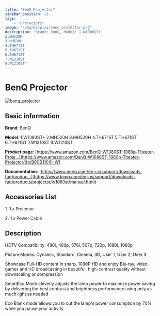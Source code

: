 ```yaml
---
title: "BenQ Projector"
sidebar_position: 21
tags:
    - "Projectors"
image: "/img/display/benq_projector.png"
description: "Brand: BenQ, Model: 1.W1080ST+
2.MH520H
3.MH520H
4.TH671ST
5.TH671ST
6.TH671ST
7.W1210ST
8.W1210ST"
---
```

# BenQ Projector

![benq_projector](/img/display/benq_projector.png)

## Basic information

**Brand**: BenQ

**Model**: 1.W1080ST+
2.MH520H
3.MH520H
4.TH671ST
5.TH671ST
6.TH671ST
7.W1210ST
8.W1210ST

**Product page**: [https://www.amazon.com/BenQ-W1080ST-1080p-Theater-Proje...](https://www.amazon.com/BenQ-W1080ST-1080p-Theater-Projector/dp/B00B11C6HW)

**Documentation**: [https://www.benq.com/en-us/support/downloads-faq/produc...](https://www.benq.com/en-us/support/downloads-faq/products/projector/w1080st/manual.html)

## Accessories List

1\. 1 x Projector

 2\. 1 x Power Cable

## Description

HDTV Compatibility: 480i, 480p, 576i, 567p, 720p, 1080i, 1080p

Picture Modes: Dynamic, Standard, Cinema, 3D, User 1, User 2, User 3

Showcase Full\-HD content in sharp, 1080P HD and enjoy Blu\-ray, video games and HD broadcasting in beautiful, high\-contrast quality without downscaling or compression

SmartEco Mode cleverly adjusts the lamp power to maximize power saving by delivering the best contrast and brightness performance using only as much light as needed

Eco Blank mode allows you to cut the lamp's power consumption by 70% while you pause your activity

